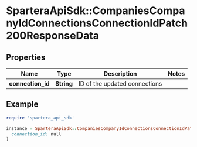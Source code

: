 # SparteraApiSdk::CompaniesCompanyIdConnectionsConnectionIdPatch200ResponseData

## Properties

| Name | Type | Description | Notes |
| ---- | ---- | ----------- | ----- |
| **connection_id** | **String** | ID of the updated connections |  |

## Example

```ruby
require 'spartera_api_sdk'

instance = SparteraApiSdk::CompaniesCompanyIdConnectionsConnectionIdPatch200ResponseData.new(
  connection_id: null
)
```

